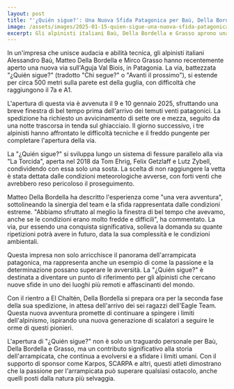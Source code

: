 ```yaml
---
layout: post
title: "'¿Quién sigue?': Una Nuova Sfida Patagonica per Baù, Della Bordella e Grasso"
image: /assets/images/2025-01-15-quien-sigue-una-nuova-sfida-patagonica-per-bau-della-bordella-e-grasso.jpeg
excerpt: Gli alpinisti italiani Baù, Della Bordella e Grasso aprono una nuova via sull'Aguja Val Biois in Patagonia, sfidando condizioni estreme.
---
```

In un'impresa che unisce audacia e abilità tecnica, gli alpinisti italiani Alessandro Baù, Matteo Della Bordella e Mirco Grasso hanno recentemente aperto una nuova via sull'Aguja Val Biois, in Patagonia. La via, battezzata "¿Quién sigue?" (tradotto "Chi segue?" o "Avanti il prossimo"), si estende per circa 500 metri sulla parete est della guglia, con difficoltà che raggiungono il 7a e A1.

L'apertura di questa via è avvenuta il 9 e 10 gennaio 2025, sfruttando una breve finestra di bel tempo prima dell'arrivo dei temuti venti patagonici. La spedizione ha richiesto un avvicinamento di sette ore e mezza, seguito da una notte trascorsa in tenda sul ghiacciaio. Il giorno successivo, i tre alpinisti hanno affrontato le difficoltà tecniche e il freddo pungente per completare l'apertura della via.

La "¿Quién sigue?" si sviluppa lungo un sistema di fessure parallelo alla via "La Torcida", aperta nel 2018 da Tom Ehrig, Felix Getzlaff e Lutz Zybell, condividendo con essa solo una sosta. La scelta di non raggiungere la vetta è stata dettata dalle condizioni meteorologiche avverse, con forti venti che avrebbero reso pericoloso il proseguimento.

Matteo Della Bordella ha descritto l'esperienza come "una vera avventura", sottolineando la sinergia del team e la sfida rappresentata dalle condizioni estreme. "Abbiamo sfruttato al meglio la finestra di bel tempo che avevamo, anche se le condizioni erano molto fredde e difficili", ha commentato. La via, pur essendo una conquista significativa, solleva la domanda su quante ripetizioni potrà avere in futuro, data la sua complessità e le condizioni ambientali.

Questa impresa non solo arricchisce il panorama dell'arrampicata patagonica, ma rappresenta anche un esempio di come la passione e la determinazione possano superare le avversità. La "¿Quién sigue?" è destinata a diventare un punto di riferimento per gli alpinisti che cercano nuove sfide in uno dei luoghi più remoti e affascinanti del mondo.

Con il rientro a El Chaltén, Della Bordella si prepara ora per la seconda fase della sua spedizione, in attesa dell'arrivo dei sei ragazzi dell'Eagle Team. Questa nuova avventura promette di continuare a spingere i limiti dell'alpinismo, ispirando una nuova generazione di scalatori a seguire le orme di questi pionieri.

L'apertura di "¿Quién sigue?" non è solo un traguardo personale per Baù, Della Bordella e Grasso, ma un contributo significativo alla storia dell'arrampicata, che continua a evolversi e a sfidare i limiti umani. Con il supporto di sponsor come Karpos, SCARPA e altri, questi atleti dimostrano che la passione per l'arrampicata può superare qualsiasi ostacolo, anche quelli posti dalla natura più selvaggia.